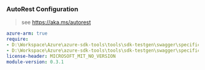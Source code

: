 ### AutoRest Configuration

> see https://aka.ms/autorest

``` yaml
azure-arm: true
require:
- D:\Workspace\Azure\azure-sdk-tools\tools\sdk-testgen\swagger\specification\appplatform\resource-manager\readme.md
- D:\Workspace\Azure\azure-sdk-tools\tools\sdk-testgen\swagger\specification\appplatform\resource-manager\readme.go.md
license-header: MICROSOFT_MIT_NO_VERSION
module-version: 0.3.1
```